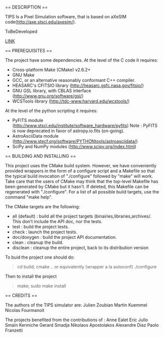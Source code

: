 == DESCRIPTION ==

 TIPS Is a Pixel Simulation software, that is based on aXeSIM code(http://axe.stsci.edu/axesim/).

ToBeDeveloped
 
 [LINK](doc/html.index.html)
 
== PREREQUISITES ==

 The project have some dependencies.
 At the level of the C code it requires:
  * Cross-platform Make (CMake) v2.6.2+
  * GNU Make
  * GCC, or an alternative reasonably conformant C++ compiler.
  * HEASARC's CFITSIO library (http://heasarc.gsfc.nasa.gov/fitsio/)
  * GNU GSL library, with CBLAS interface (http://www.gnu.org/software/gsl/)
  * WCSTools library (http://tdc-www.harvard.edu/wcstools/)

 At the level of the python scripting it requires:
  * PyFITS module (http://www.stsci.edu/institute/software_hardware/pyfits)
    Note : PyFITS is now deprecated in favor of astropy.io.fits (on-going).
  * AstroAsciiData module (http://www.stecf.org/software/PYTHONtools/astroasciidata/)
  * SciPy and NumPy modules (http://www.scipy.org/index.html)

== BUILDING AND INSTALLING  ==
 
 This project uses the CMake build system. However, we have conveniently provided wrappers in the form of a configure script and a Makefile so that the typical build invocation of "./configure" followed by "make" will work. Take care that the users of CMake may think that the top-level Makefile has been generated by CMake but it hasn't. If deleted, this Makefile can be regenerated with "./configure".
 For a list of all possible build targets, use the command "make help".

 The CMake targets are the following:
  * all (default) : build all the project targets (binairies,libraries,archives/. This don't include the API doc, nor the tests.
  * test : build the project tests.
  * check : launch the project tests.
  * doc/doxygen : build the project API documentation.
  * clean : cleanup the build.
  * disclean : cleanup the entire project, back to its distribution version

 To buid the project one should do:
  >cd build; cmake ..
 or equivalently (wrapper a la autoconf)
  >./configure

 Then to install the project
  > make; sudo make install
 
== CREDITS ==

The authors of the TIPS simulator are: 
Julien Zoubian
Martin Kuemmel
Nicolas Fourmanoit

The projects benefited from the contributions of :
Anne Ealet
Eric Jullo
Smaïn Kermiche
Gerard Smadja
Nikolaos Apostolakos
Alexandre Diaz
Paolo Franzetti
